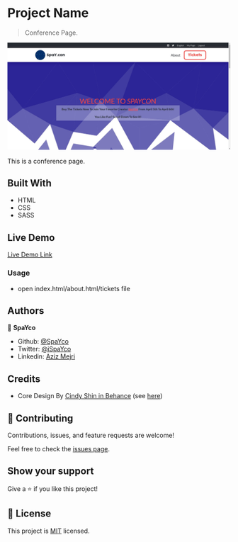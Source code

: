 # Project Name

> Conference Page.

![screenshot](./demo2.jpeg)

This is a conference page.

## Built With

- HTML
- CSS
- SASS

## Live Demo

[Live Demo Link](https://raw.githack.com/Spayco/Conference-page/beta/index.html)


### Usage

- open index.html/about.html/tickets file

## Authors

👤 **SpaYco**

- Github: [@SpaYco](https://github.com/SpaYco)
- Twitter: [@iSpaYco](https://twitter.com/iSpaYco)
- Linkedin: [Aziz Mejri](https://www.linkedin.com/in/spayco/)

## Credits 
- Core Design By [Cindy Shin in Behance](https://www.behance.net/adagio07) (see [here](https://www.behance.net/gallery/29845175/CC-Global-Summit-2015))

## 🤝 Contributing

Contributions, issues, and feature requests are welcome!

Feel free to check the [issues page](issues/).

## Show your support

Give a ⭐️ if you like this project!
## 📝 License

This project is [MIT](LICENSE) licensed.
